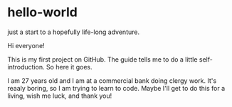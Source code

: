 # hello-world
just a start to a hopefully life-long adventure.

Hi everyone!

This is my first project on GitHub.
The guide tells me to do a little self-introduction. So here it goes.

I am 27 years old and I am at a commercial bank doing clergy work. It's reaaly boring, so I am trying to learn to code.
Maybe I'll get to do this for a living, wish me luck, and thank you!
